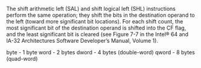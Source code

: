 The shift arithmetic left (SAL) and shift logical left (SHL) instructions perform the same operation; they shift the bits in the destination operand to the left (toward more significant bit locations). For each shift count, the most significant bit of the destination operand is shifted into the CF flag, and the least significant bit is cleared (see Figure 7-7 in the Intel® 64 and IA-32 Architectures Software Developer’s Manual, Volume 1).

byte - 1 byte
word - 2 bytes
dword - 4 bytes (double-word)
qword - 8 bytes (quad-word)